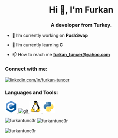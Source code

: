 <h1 align="center">Hi 👋, I'm Furkan</h1>
<h3 align="center">A developer from Turkey.</h3>

- 🔭 I’m currently working on **PushSwap**

- 🌱 I’m currently learning **C**

- 📫 How to reach me **furkan_tuncer@yahoo.com**

<h3 align="left">Connect with me:</h3>
<p align="left">
<a href="https://linkedin.com/in/linkedin.com/in/furkan-tuncer" target="blank"><img align="center" src="https://raw.githubusercontent.com/rahuldkjain/github-profile-readme-generator/master/src/images/icons/Social/linked-in-alt.svg" alt="linkedin.com/in/furkan-tuncer" height="30" width="40" /></a>
</p>

<h3 align="left">Languages and Tools:</h3>
<p align="left"> <a href="https://www.cprogramming.com/" target="_blank" rel="noreferrer"> <img src="https://raw.githubusercontent.com/devicons/devicon/master/icons/c/c-original.svg" alt="c" width="40" height="40"/> </a> <a href="https://git-scm.com/" target="_blank" rel="noreferrer"> <img src="https://www.vectorlogo.zone/logos/git-scm/git-scm-icon.svg" alt="git" width="40" height="40"/> </a> <a href="https://www.linux.org/" target="_blank" rel="noreferrer"> <img src="https://raw.githubusercontent.com/devicons/devicon/master/icons/linux/linux-original.svg" alt="linux" width="40" height="40"/> </a> <a href="https://www.python.org" target="_blank" rel="noreferrer"> <img src="https://raw.githubusercontent.com/devicons/devicon/master/icons/python/python-original.svg" alt="python" width="40" height="40"/> </a> </p>

<p><img align="left" src="https://github-readme-stats.vercel.app/api/top-langs?username=furkantunc3r&show_icons=true&theme=dark&locale=en&layout=compact" alt="furkantunc3r" /></p>

<p>&nbsp;<img align="center" src="https://github-readme-stats.vercel.app/api?username=furkantunc3r&show_icons=true&theme=dark&locale=en" alt="furkantunc3r" /></p>

<p><img align="center" src="https://github-readme-streak-stats.herokuapp.com/?user=furkantunc3r&theme=dark" alt="furkantunc3r" /></p>

